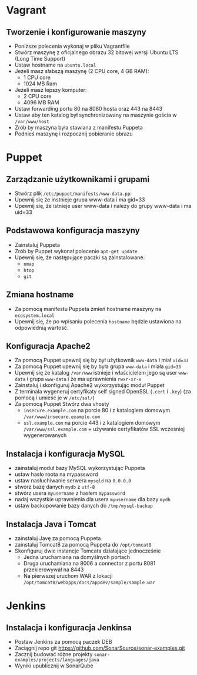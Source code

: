 # Vagrant

## Tworzenie i konfigurowanie maszyny
- Poniższe polecenia wykonaj w pliku Vagrantfile
- Stwórz maszynę z oficjalnego obrazu 32 bitowej wersji Ubuntu LTS (Long Time Support)
- Ustaw hostname na `ubuntu.local`
- Jeżeli masz słabszą maszynę (2 CPU core, 4 GB RAM):
	- 1 CPU core
	- 1024 MB Ram
- Jeżeli masz lepszy komputer:
	- 2 CPU core
	- 4096 MB RAM
- Ustaw forwarding portu 80 na 8080 hosta oraz 443 na 8443
- Ustaw aby ten katalog był synchronizowany na maszynie gościa w `/var/www/host`
- Zrób by maszyna była stawiana z manifestu Puppeta
- Podnieś maszynę i rozpocznij pobieranie obrazu

# Puppet

## Zarządzanie użytkownikami i grupami
- Stwórz plik `/etc/puppet/manifests/www-data.pp`:
- Upewnij się że instnieje grupa www-data i ma gid=33
- Upewnij się, że istnieje user www-data i należy do grupy www-data i ma uid=33


## Podstawowa konfiguracja maszyny
- Zainstaluj Puppeta
- Zrób by Puppet wykonał polecenie `apt-get update`
- Upewnij się, że następujące paczki są zainstalowane:
    - `nmap`
    - `htop`
    - `git`


## Zmiana hostname
- Za pomocą manifestu Puppeta zmień hostname maszyny na `ecosystem.local`
- Upewnij się, że po wpisaniu polecenia `hostname` będzie ustawiona na odpowiednią wartość.


## Konfiguracja Apache2
- Za pomocą Puppet upewnij się by był użytkownik `www-data` i miał `uid=33`
- Za pomocą Puppet upewnij się by była grupa `www-data` i miała `gid=33`
- Upewnij się że katalog `/var/www` istnieje i właścicielem jego są user `www-data` i grupa `www-data` i że ma uprawnienia `rwxr-xr-x`
- Zainstaluj i skonfiguruj Apache2 wykorzystując moduł Puppet
- Z terminala wygeneruj certyfikaty self signed OpenSSL (`.cert` i `.key`) (za pomocą i umieść je w `/etc/ssl/`)
- Za pomocą Puppet Stwórz dwa vhosty
    - `insecure.example.com` na porcie 80 i z katalogiem domowym `/var/www/insecure.example.com`
    - `ssl.example.com` na porcie 443 i z katalogiem domowym `/var/www/ssl.example.com` + używanie certyfikatów SSL wcześniej wygenerowanych


## Instalacja i konfiguracja MySQL
- zainstaluj moduł bazy MySQL wykorzystując Puppeta
- ustaw hasło roota na mypassword
- ustaw nasłuchiwanie serwera `mysqld` na `0.0.0.0`
- stwórz bazę danych `mydb` z `utf-8`
- stwórz usera `myusername` z hasłem `mypassword`
- nadaj wszystkie uprawnienia dla usera `myusername` dla bazy `mydb`
- ustaw backupowanie bazy danych do `/tmp/mysql-backup`


## Instalacja Java i Tomcat
- zainstaluj Javę za pomocą Puppeta
- zainstaluj Tomcat8 za pomocą Puppeta do `/opt/tomcat8`
- Skonfiguruj dwie instancje Tomcata działające jednocześnie
    - Jedna uruchamiana na domyślnych portach
    - Druga uruchamiana na 8006 a connector z portu 8081 przekierowywał na 8443
    - Na pierwszej uruchom WAR z lokacji `/opt/tomcat8/webapps/docs/appdev/sample/sample.war`


# Jenkins

## Instalacja i konfiguracja Jenkinsa
- Postaw Jenkins za pomocą paczek DEB
- Zaciągnij repo git https://github.com/SonarSource/sonar-examples.git
- Zacznij budować różne projekty `sonar-examples/projects/languages/java`
- Wyniki upublicznij w SonarQube
